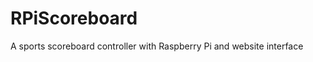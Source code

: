 RPiScoreboard
=============

A sports scoreboard controller with Raspberry Pi and website interface
